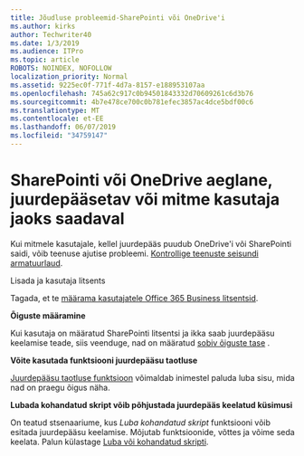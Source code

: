 ```yaml
---
title: Jõudluse probleemid-SharePointi või OneDrive'i
ms.author: kirks
author: Techwriter40
ms.date: 1/3/2019
ms.audience: ITPro
ms.topic: article
ROBOTS: NOINDEX, NOFOLLOW
localization_priority: Normal
ms.assetid: 9225ec0f-771f-4d7a-8157-e188953107aa
ms.openlocfilehash: 745a62c917c0b94501843332d70609261c6d3b76
ms.sourcegitcommit: 4b7e478ce700c0b781efec3857ac4dce5bdf00c6
ms.translationtype: MT
ms.contentlocale: et-EE
ms.lasthandoff: 06/07/2019
ms.locfileid: "34759147"
---
```

# <a name="sharepoint-or-onedrive-slow-inaccessible-or-unavailable-for-multiple-users"></a>SharePointi või OneDrive aeglane, juurdepääsetav või mitme kasutaja jaoks saadaval

Kui mitmele kasutajale, kellel juurdepääs puudub OneDrive'i või SharePointi saidi, võib teenuse ajutise probleemi. [Kontrollige teenuste seisundi armatuurlaud](https://portal.office.com/adminportal/home#/servicehealth).

Lisada ja kasutaja litsents

Tagada, et te [määrama kasutajatele Office 365 Business litsentsid](https://docs.microsoft.com/office365/admin/subscriptions-and-billing/assign-licenses-to-users?view=o365-worldwide&amp;tabs=One).


**Õiguste määramine**

Kui kasutaja on määratud SharePointi litsentsi ja ikka saab juurdepääsu keelamise teade, siis veenduge, nad on määratud [sobiv õiguste tase](https://docs.microsoft.com/sharepoint/understanding-permission-levels) .

**Võite kasutada funktsiooni juurdepääsu taotluse**

[Juurdepääsu taotluse funktsioon](https://support.office.com/article/Set-up-and-manage-access-requests-94B26E0B-2822-49D4-929A-8455698654B3) võimaldab inimestel paluda luba sisu, mida nad on praegu õigus näha.

**Lubada kohandatud skript võib põhjustada juurdepääs keelatud küsimusi**

On teatud stsenaariume, kus *Luba kohandatud skript* funktsiooni võib esitada juurdepääsu keelamise. Mõjutab funktsioonide, võttes ja võime seda keelata. Palun külastage [Luba või kohandatud skripti](https://docs.microsoft.com/sharepoint/allow-or-prevent-custom-script).

